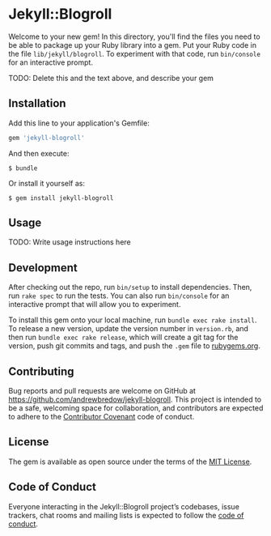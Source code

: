 # Jekyll::Blogroll

Welcome to your new gem! In this directory, you'll find the files you need to be able to package up your Ruby library into a gem. Put your Ruby code in the file `lib/jekyll/blogroll`. To experiment with that code, run `bin/console` for an interactive prompt.

TODO: Delete this and the text above, and describe your gem

## Installation

Add this line to your application's Gemfile:

```ruby
gem 'jekyll-blogroll'
```

And then execute:

    $ bundle

Or install it yourself as:

    $ gem install jekyll-blogroll

## Usage

TODO: Write usage instructions here

## Development

After checking out the repo, run `bin/setup` to install dependencies. Then, run `rake spec` to run the tests. You can also run `bin/console` for an interactive prompt that will allow you to experiment.

To install this gem onto your local machine, run `bundle exec rake install`. To release a new version, update the version number in `version.rb`, and then run `bundle exec rake release`, which will create a git tag for the version, push git commits and tags, and push the `.gem` file to [rubygems.org](https://rubygems.org).

## Contributing

Bug reports and pull requests are welcome on GitHub at https://github.com/andrewbredow/jekyll-blogroll. This project is intended to be a safe, welcoming space for collaboration, and contributors are expected to adhere to the [Contributor Covenant](http://contributor-covenant.org) code of conduct.

## License

The gem is available as open source under the terms of the [MIT License](https://opensource.org/licenses/MIT).

## Code of Conduct

Everyone interacting in the Jekyll::Blogroll project’s codebases, issue trackers, chat rooms and mailing lists is expected to follow the [code of conduct](https://github.com/andrewbredow/jekyll-blogroll/blob/master/CODE_OF_CONDUCT.md).
